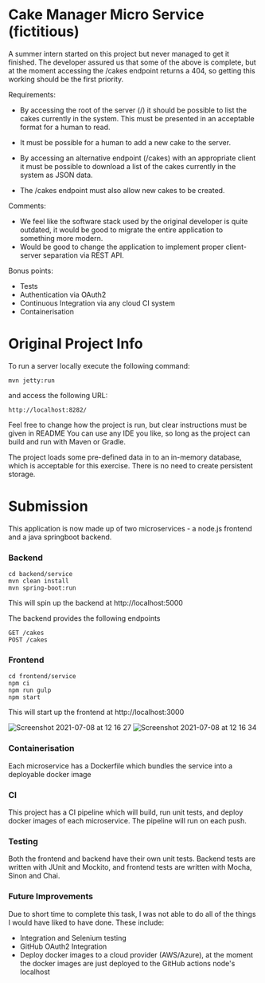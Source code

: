 Cake Manager Micro Service (fictitious)
=======================================

A summer intern started on this project but never managed to get it finished.
The developer assured us that some of the above is complete, but at the moment accessing the /cakes endpoint
returns a 404, so getting this working should be the first priority.

Requirements:
* By accessing the root of the server (/) it should be possible to list the cakes currently in the system. This must be presented in an acceptable format for a human to read.

* It must be possible for a human to add a new cake to the server.

* By accessing an alternative endpoint (/cakes) with an appropriate client it must be possible to download a list of
the cakes currently in the system as JSON data.

* The /cakes endpoint must also allow new cakes to be created.

Comments:
* We feel like the software stack used by the original developer is quite outdated, it would be good to migrate the entire application to something more modern.
* Would be good to change the application to implement proper client-server separation via REST API.

Bonus points:
* Tests
* Authentication via OAuth2
* Continuous Integration via any cloud CI system
* Containerisation


Original Project Info
=====================

To run a server locally execute the following command:

`mvn jetty:run`

and access the following URL:

`http://localhost:8282/`

Feel free to change how the project is run, but clear instructions must be given in README
You can use any IDE you like, so long as the project can build and run with Maven or Gradle.

The project loads some pre-defined data in to an in-memory database, which is acceptable for this exercise.  There is
no need to create persistent storage.


Submission
==========

This application is now made up of two microservices - a node.js frontend and a java springboot backend.

### Backend

```$bash
cd backend/service
mvn clean install
mvn spring-boot:run
```

This will spin up the backend at http://localhost:5000

The backend provides the following endpoints
```$xslt
GET /cakes
POST /cakes
```

### Frontend

```$bash
cd frontend/service
npm ci
npm run gulp
npm start
```

This will start up the frontend at http://localhost:3000

![Screenshot 2021-07-08 at 12 16 27](https://user-images.githubusercontent.com/30229564/124912858-5bc45e00-dfe6-11eb-95b1-6b9e0320c0b1.png)
![Screenshot 2021-07-08 at 12 16 34](https://user-images.githubusercontent.com/30229564/124912880-61ba3f00-dfe6-11eb-8196-cb93320da770.png)


### Containerisation
Each microservice has a Dockerfile which bundles the service into a deployable docker image

### CI
This project has a CI pipeline which will build, run unit tests, and deploy docker images of each microservice. The pipeline will run on each push.

### Testing
Both the frontend and backend have their own unit tests. Backend tests are written with JUnit and Mockito, and frontend tests are written with Mocha, Sinon and Chai.

### Future Improvements
Due to short time to complete this task, I was not able to do all of the things I would have liked to have done. These include:
* Integration and Selenium testing
* GitHub OAuth2 Integration
* Deploy docker images to a cloud provider (AWS/Azure), at the moment the docker images are just deployed to the GitHub actions node's localhost
